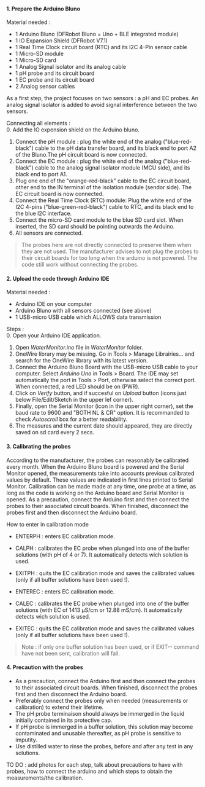#### 1. Prepare the Arduino Bluno

Material needed :
* 1 Arduino Bluno (DFRobot Bluno = Uno + BLE integrated module)
* 1 IO Expansion Shield (DFRobot V7.1)
* 1 Real Time Clock circuit board (RTC) and its I2C 4-Pin sensor cable
* 1 Micro-SD module
* 1 Micro-SD card
* 1 Analog Signal isolator and its analog cable
* 1 pH probe and its circuit board
* 1 EC probe and its circuit board
* 2 Analog sensor cables

As a first step, the project focuses on two sensors : a pH and EC probes. An analog signal isolator is added to avoid signal interference between the two sensors.

Connecting all elements :  
0. Add the IO expension shield on the Arduino bluno.  
1. Connect the pH module : plug the white end of the analog ("blue-red-black") cable to the pH data transfer board, and its black end to port A2 of the Bluno.The pH circuit board is now connected.  
2. Connect the EC module : plug the white end of the analog ("blue-red-black") cable to the analog signal isolator module (MCU side), and its black end to port A1.  
3. Plug one end of the "orange-red-black" cable to the EC circuit board, other end to the IN terminal of the isolation module (sendor side). The EC circuit board is now connected.  
4. Connect the Real Time Clock (RTC) module: Plug the white end of the I2C 4-pins ("blue-green-red-black") cable to RTC, and its black end to the blue I2C interface.  
5. Connect the micro-SD card module to the blue SD card slot. When inserted, the SD card should be pointing outwards the Arduino.  
6. All sensors are connected.

> The probes here are not directly connected to preserve them when they are not used. The manufacturer advises to not plug the probes to their circuit boards for too long when the arduino is not powered. The code still work without connecting the probes.

#### 2. Upload the code through Arduino IDE

Material needed :
* Arduino IDE on your computer
* Arduino Bluno with all sensors connected (see above)
* 1 USB-micro USB cable which ALLOWS data transmission


Steps :  
0. Open your Arduino IDE application.  
1. Open *WaterMonitor.ino* file in *WaterMonitor* folder.  
2. OneWire library may be missing. Go in Tools > Manage Librairies... and search for the OneWire library with its latest version.   
3. Connect the Arduino Bluno Board with the USB-micro USB cable to your computer. Select *Arduino Uno* in Tools > Board. The IDE may set automatically the port in Tools > Port, otherwise select the correct port. When connected, a red LED should be on (PWR).
4. Click on *Verify* button, and if succesful on *Upload* button (icons just below File/Edit/Sketch in the upper lef corner).  
5. Finally, open the Serial Monitor (icon in the upper right corner), set the baud rate to 9600 and "BOTH NL & CR" option. It is recommanded to check *Autoscroll* box for a better readability.  
6. The measures and the current date should appeared, they are directly saved on sd card every 2 secs.  

#### 3. Calibrating the probes

According to the manufacturer, the probes can reasonably be calibrated every month. When the Arduino Bluno board is powered and the Serial Monitor opened, the measurements take into accounts previous calibrated values by default. These values are indicated in first lines printed to Serial Monitor. Calibration can be made made at any time, one probe at a time, as long as the code is working on the Arduino board and Serial Monitor is opened. As a precaution, connect the Arduino first and then connect the probes to their associated circuit boards. When finished, disconnect the probes first and then disconnect the Arduino board.

How to enter in calibration mode

* ENTERPH : enters EC calibration mode.  
* CALPH : calibrates the EC probe when plunged into one of the buffer solutions (with pH of 4 or 7). It automatically detects wich solution is used.  
* EXITPH : quits the EC calibration mode and saves the calibrated values (only if all buffer solutions have been used !).  

* ENTEREC : enters EC calibration mode.  
* CALEC : calibrates the EC probe when plunged into one of the buffer solutions (with EC of 1413 µS/cm or 12.88 mS/cm). It automatically detects wich solution is used.  
* EXITEC : quits the EC calibration mode and saves the calibrated values (only if all buffer solutions have been used !).  

> Note : if only one buffer solution has been used, or if EXIT-- command have not been sent, calibration will fail.  

#### 4. Precaution with the probes

* As a precaution, connect the Arduino first and then connect the probes to their associated circuit boards. When finished, disconnect the probes first and then disconnect the Arduino board.  
* Preferably connect the probes only when needed (measurements or calibration) to extend their lifetime.  
* The pH probe terminaison should always be immerged in the liquid initially contained in its protective cap.  
* If pH probe is immerged in a buffer solution, this solution may become contaminated and unusable thereafter, as pH probe is sensitive to imputity.   
* Use distilled water to rinse the probes, before and after any test in any solutions.


TO DO : add photos for each step, talk about precautions to have with probes, how to connect the arduino and which steps to obtain the measurements/the calibration.

